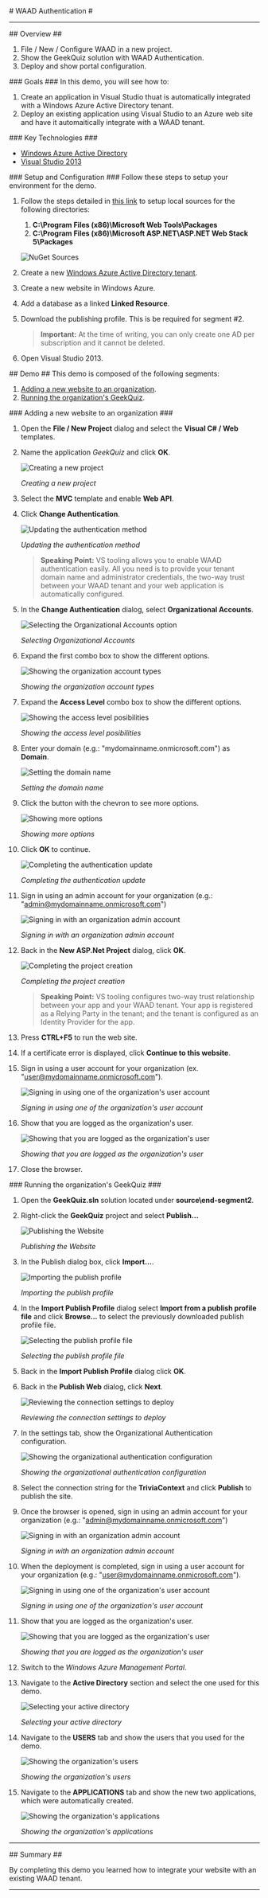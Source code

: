 ﻿<a name="title" />
# WAAD Authentication #

---
<a name="Overview" />
## Overview ##

1. File / New / Configure WAAD in a new project.
1. Show the GeekQuiz solution with WAAD Authentication.
1. Deploy and show portal configuration.

<a id="goals" />
### Goals ###
In this demo, you will see how to:

1. Create an application in Visual Studio thuat is automatically integrated with a Windows Azure Active Directory tenant.
1. Deploy an existing application using Visual Studio to an Azure web site and have it automaitically integrate with a WAAD tenant.

<a name="technologies" />
### Key Technologies ###

- [Windows Azure Active Directory](http://www.windowsazure.com/en-us/services/active-directory/)
- [Visual Studio 2013](http://www.microsoft.com/visualstudio/esn/products/2013-editions)

<a name="Setup" />
### Setup and Configuration ###
Follow these steps to setup your environment for the demo.

1. Follow the steps detailed in [this link](http://docs.nuget.org/docs/creating-packages/hosting-your-own-nuget-feeds) to setup local sources for the following directories:

	1. **C:\Program Files (x86)\Microsoft Web Tools\Packages**
	1. **C:\Program Files (x86)\Microsoft ASP.NET\ASP.NET Web Stack 5\Packages**

	![NuGet Sources](images/nuget-sources.png?raw=true)

1. Create a new [Windows Azure Active Directory tenant](http://msdn.microsoft.com/en-us/library/windowsazure/dn151790.aspx).

1. Create a new website in Windows Azure.

1. Add a database as a linked **Linked Resource**.

1. Download the publishing profile. This is be required for segment #2.

	> **Important:** At the time of writing, you can only create one AD per subscription and it cannot be deleted.

1. Open Visual Studio 2013.

<a name="Demo" />
## Demo ##
This demo is composed of the following segments:

1. [Adding a new website to an organization](#segment1).
1. [Running the organization's GeekQuiz](#segment2).

<a name="segment1" />
### Adding a new website to an organization ###

1. Open the **File / New Project** dialog and select the **Visual C# / Web** templates.

1. Name the application _GeekQuiz_ and click **OK**.

	![Creating a new project](images/creating-a-new-project.png?raw=true "Creating a new project")

	_Creating a new project_

1. Select the **MVC** template and enable **Web API**.

1. Click **Change Authentication**.

	![Updating the authentication method](images/updating-the-authentication-method.png?raw=true "Updating the authentication method")

	_Updating the authentication method_

	> **Speaking Point:** VS tooling allows you to enable WAAD authentication easily. All you need is to provide your tenant domain name and administrator credentials, the two-way trust between your WAAD tenant and your web application is automatically configured.

1. In the **Change Authentication** dialog, select **Organizational Accounts**.

	![Selecting the Organizational Accounts option](images/selecting-organizational-accounts.png?raw=true "Selecting the Organizational Accounts option")

	_Selecting Organizational Accounts_

1. 	Expand the first combo box to show the different options.
	
	![Showing the organization account types](images/showing-the-organization-types.png?raw=true "Showing the organization account types")

	_Showing the organization account types_

1. 	Expand the **Access Level** combo box to show the different options.

	![Showing the access level posibilities](images/showing-the-access-level-options.png?raw=true "Showing the access level posibilities")

	_Showing the access level posibilities_

1. Enter your domain (e.g.: "mydomainname.onmicrosoft.com") as **Domain**.

	![Setting the domain name](images/updating-the-domain.png?raw=true "TODO")

	_Setting the domain name_

1. Click the button with the chevron to see more options.

	![Showing more options](images/showing-more-options.png?raw=true "Showing more options")

	_Showing more options_

1. Click **OK** to continue.

	![Completing the authentication update](images/completing-the-authentication-update.png?raw=true "Completing the authentication update")

	_Completing the authentication update_

1. Sign in using an admin account for your organization (e.g.: "admin@mydomainname.onmicrosoft.com")

	![Signing in with an organization admin account](images/signing-in-with-an-organization-admin-account.png?raw=true "Signing in with an organization admin account")

	_Signing in with an organization admin account_

1. Back in the **New ASP.Net Project** dialog, click **OK**.

	![Completing the project creation](images/creating-the-project.png?raw=true "Completing the project creation")

	_Completing the project creation_

	> **Speaking Point:** VS tooling configures two-way trust relationship between your app and your WAAD tenant. Your app is registered as a Relying Party in the tenant; and the tenant is configured as an Identity Provider for the app.

1. Press **CTRL+F5** to run the web site.

1. If a certificate error is displayed, click **Continue to this website**.

1.	Sign in using a user account for your organization (ex. "user@mydomainname.onmicrosoft.com").

	![Signing in using one of the organization's user account](images/logging-in-with-an-organization-user.png?raw=true "Signing in using one of the organization's user account")

	_Signing in using one of the organization's user account_

1. Show that you are logged as the organization's user. 

	![Showing that you are logged as the organization's user](images/showing-the-organization-user-logged.png?raw=true "Showing that you are logged as the organization's user")

	_Showing that you are logged as the organization's user_

1. Close the browser.

<a name="segment2" />
### Running the organization's GeekQuiz ###

1. Open the **GeekQuiz.sln** solution located under **source\end-segment2**.

1. Right-click the **GeekQuiz** project and select **Publish…**

	![Publishing the Website](images/publishing-the-site.png?raw=true "Publishing the Website")

	_Publishing the Website_

1. In the Publish dialog box, click **Import…**.

	![Importing the publish profile](images/selecting-the-profile.png?raw=true "Importing the publish profile")

	_Importing the publish profile_

1. In the **Import Publish Profile** dialog select **Import from a publish profile file** and click **Browse...** to select the previously downloaded publish profile file.

	![Selecting the publish profile file](images/selecting-import-publish-profile.png?raw=true "Selecting the publish profile file")

	_Selecting the publish profile file_

1. Back in the **Import Publish Profile** dialog click **OK**.

1. Back in the **Publish Web** dialog, click **Next**.

	![Reviewing the connection settings to deploy](images/reviewing-the-connection-settings-to-deploy.png?raw=true "Reviewing the connection settings to deploy")

	_Reviewing the connection settings to deploy_

1. In the settings tab, show the Organizational Authentication configuration.

	![Showing the organizational authentication configuration](images/showing-the-organizational-auth-config.png?raw=true "Showing the organizational authentication configuration")

	_Showing the organizational authentication configuration_

1. Select the connection string for the **TriviaContext** and click **Publish** to publish the site.

1. Once the browser is opened, sign in using an admin account for your organization (e.g.: "admin@mydomainname.onmicrosoft.com")

	![Signing in with an organization admin account](images/signing-in-with-an-organization-admin-account.png?raw=true "Signing in with an organization admin account")

	_Signing in with an organization admin account_

1.	When the deployment is completed, sign in using a user account for your organization (e.g.: "user@mydomainname.onmicrosoft.com").

	![Signing in using one of the organization's user account](images/logging-in-with-an-organization-user.png?raw=true "Signing in using one of the organization's user account")

	_Signing in using one of the organization's user account_

1. Show that you are logged as the organization's user. 

	![Showing that you are logged as the organization's user](images/showing-the-geekquiz-with-waad.png?raw=true "Showing that you are logged as the organization's user")

	_Showing that you are logged as the organization's user_

1. Switch to the _Windows Azure Management Portal_.

1. Navigate to the **Active Directory** section and select the one used for this demo.

	![Selecting your active directory](images/selecting-your-active-directory.png?raw=true "Selecting your active directory")

	_Selecting your active directory_


1. Navigate to the **USERS** tab and show the users that you used for the demo.

	![Showing the organization's users](images/showing-the-organization-users.png?raw=true "Showing the organization's users")

	_Showing the organization's users_

1. Navigate to the **APPLICATIONS** tab and show the new two applications, which were automatically created.

	![Showing the organization's applications](images/showing-the-geekquiz-application-in-the-portal.png?raw=true "Showing the organization's applications")

	_Showing the organization's applications_

---

<a name="summary" />
## Summary ##

By completing this demo you learned how to integrate your website with an existing WAAD tenant.

---
